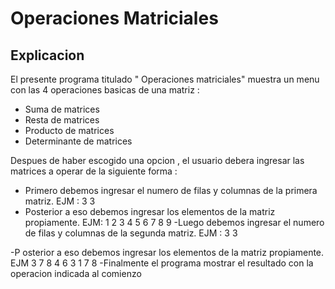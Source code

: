 # Operaciones Matriciales
## Explicacion  
El presente programa titulado " Operaciones matriciales"  muestra un menu con  las 4 operaciones basicas de una matriz :
- Suma de matrices 
- Resta de matrices
- Producto de matrices
- Determinante de matrices

Despues de haber escogido una opcion , el usuario debera ingresar las matrices a operar de la siguiente forma :
- Primero debemos ingresar el numero de filas y columnas de la primera matriz. EJM : 3 3
- Posterior a eso debemos ingresar los elementos de la matriz propiamente. EJM:
 1 2 3
 4 5 6
 7 8 9
 -Luego debemos ingresar el numero de filas y columnas de la segunda matriz. EJM : 3 3
  
 -P osterior a eso debemos ingresar los elementos de la matriz propiamente. EJM
 3   7 8
 4 6 3
 1 7 8
 -Finalmente el programa mostrar el resultado con la operacion indicada al comienzo 
